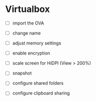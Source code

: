 # Virtualbox

* [ ] import the OVA
* [ ] change name
* [ ] adjust memory settings
* [ ] enable encryption
* [ ] scale screen for HiDPI \(View &gt; 200%\)
* [ ] snapshot
* [ ] configure shared folders
* [ ] configure clipboard sharing



